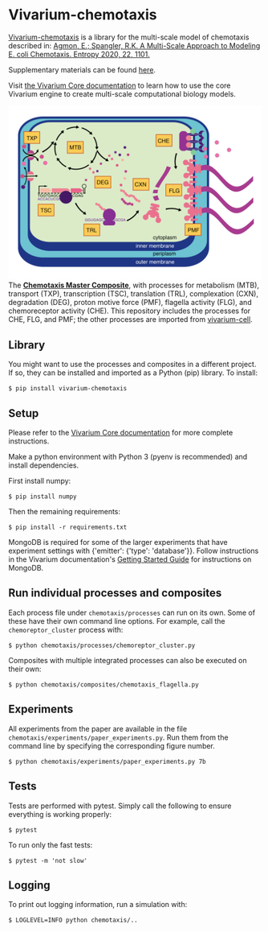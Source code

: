 # Vivarium-chemotaxis

[Vivarium-chemotaxis](https://github.com/vivarium-collective/vivarium-chemotaxis) is a library for the 
multi-scale model of chemotaxis described in: [Agmon, E.; Spangler, R.K. A Multi-Scale Approach to 
Modeling E. coli Chemotaxis. Entropy 2020, 22, 1101.](https://www.mdpi.com/1099-4300/22/10/1101)

Supplementary materials can be found [here](doc/AgmonSpangler2020_supplementary.pdf).

Visit [the Vivarium Core documentation](https://vivarium-core.readthedocs.io/) to learn how to use the 
core Vivarium engine to create multi-scale computational biology models.


![vivarium-chemotaxis](doc/_static/ecoli_master.png)
The [**Chemotaxis Master Composite**](chemotaxis/composites/chemotaxis_master.py), with processes for metabolism (MTB), 
transport (TXP), transcription (TSC), translation (TRL), complexation (CXN), degradation (DEG), proton motive 
force (PMF), flagella activity (FLG), and chemoreceptor activity (CHE). 
This repository includes the processes for CHE, FLG, and PMF; the other processes are imported from 
[vivarium-cell](https://github.com/vivarium-collective/vivarium-cell).

## Library
You might want to use the processes and composites in a different project. If so, they can be installed and imported
as a Python (pip) library. To install:
```
$ pip install vivarium-chemotaxis
```

## Setup
Please refer to the [Vivarium Core documentation](https://vivarium-core.readthedocs.io/en/latest/) for more complete instructions.

Make a python environment with Python 3 (pyenv is recommended) and install dependencies. 

First install numpy:
```
$ pip install numpy
```

Then the remaining requirements:
```
$ pip install -r requirements.txt
```

MongoDB is required for some of the larger experiments that have experiment settings with 
{'emitter': {'type': 'database'}}. Follow instructions in the Vivarium documentation's
[Getting Started Guide](https://vivarium-core.readthedocs.io/en/latest/getting_started.html)
for instructions on MongoDB.

## Run individual processes and composites
Each process file under `chemotaxis/processes` can run on its own. Some of these have their own command line options.
For example, call the `chemoreptor_cluster` process with:
```
$ python chemotaxis/processes/chemoreptor_cluster.py
```

Composites with multiple integrated processes can also be executed on their own:
```
$ python chemotaxis/composites/chemotaxis_flagella.py
```

## Experiments
All experiments from the paper are available in the file `chemotaxis/experiments/paper_experiments.py`. Run them from 
the command line by specifying the corresponding figure number.
```
$ python chemotaxis/experiments/paper_experiments.py 7b
``` 

## Tests
Tests are performed with pytest. Simply call the following to ensure everything is working properly:
```
$ pytest
```

To run only the fast tests:
```
$ pytest -m 'not slow'
```

## Logging
To print out logging information, run a simulation with:
```
$ LOGLEVEL=INFO python chemotaxis/..
```
